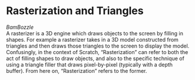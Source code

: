 # Rasterization and Triangles
*BamBozzle*  
A rasterizer is a 3D engine which draws objects to the screen by filling in shapes. For example a rasterizer takes in a 3D model constructed from triangles and then draws those triangles to the screen to display the model. Confusingly, in the context of Scratch, “Rasterization” can refer to both the act of filling shapes to draw objects, and also to the specific technique of using a triangle filler that draws pixel-by-pixel (typically with a depth buffer). From here on, “Rasterization” refers to the former. 
